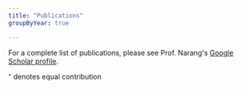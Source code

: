 ```yaml
---
title: "Publications"
groupByYear: true

---
```


For a complete list of publications, please see Prof. Narang's [Google Scholar profile](https://scholar.google.com/citations?user=yGmN1GEAAAAJ&hl=en).

&#8314; denotes equal contribution
